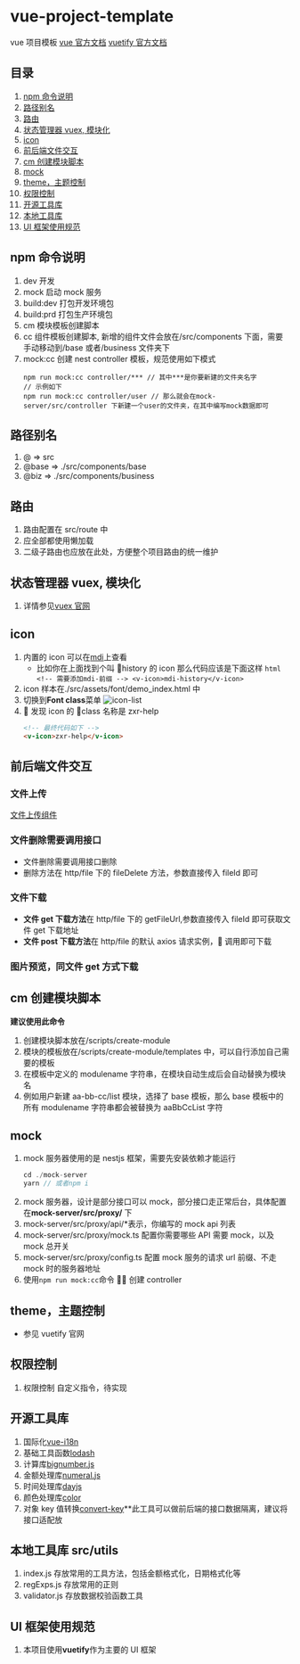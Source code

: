 # vue-project-template

vue 项目模板
[vue 官方文档](https://cn.vuejs.org/v2/guide/)
[vuetify 官方文档](https://vuetifyjs.com/zh-Hans/getting-started/quick-start)

## 目录

1. [npm 命令说明](#npm-scripts-intro)
1. [路径别名](#path-alias)
1. [路由](#route)
1. [状态管理器 vuex, 模块化](#state-manager)
1. [icon](#icon)
1. [前后端文件交互](#file)
1. [cm 创建模块脚本](#cm)
1. [mock](#mock)
1. [theme，主题控制](#theme)
1. [权限控制](#auth)
1. [开源工具库](#open-source)
1. [本地工具库](#local-gongju)
1. [UI 框架使用规范](#ui-rule)

## <a id='npm-scripts-intro'>npm 命令说明</a>

1. dev 开发
1. mock 启动 mock 服务
1. build:dev 打包开发环境包
1. build:prd 打包生产环境包
1. cm 模块模板创建脚本
1. cc 组件模板创建脚本, 新增的组件文件会放在/src/components 下面，需要手动移动到/base 或者/business 文件夹下
1. mock:cc 创建 nest controller 模板，规范使用如下模式
   ```node
   npm run mock:cc controller/*** // 其中***是你要新建的文件夹名字
   // 示例如下
   npm run mock:cc controller/user // 那么就会在mock-server/src/controller 下新建一个user的文件夹，在其中编写mock数据即可
   ```

## <a id='path-alias'>路径别名</a>

1. @ => src
1. @base => ./src/components/base
1. @biz => ./src/components/business

## <a id='route'>路由</a>

1. 路由配置在 src/route 中
2. 应全部都使用懒加载
3. 二级子路由也应放在此处，方便整个项目路由的统一维护

## <a id='state-manager'>状态管理器 vuex, 模块化</a>

1. 详情参见[vuex 官网](https://vuex.vuejs.org/zh/)

## <a id='icon'>icon</a>

1. 内置的 icon 可以在[mdi](https://materialdesignicons.com/)上查看
   - 比如你在上面找到个叫 history 的 icon 那么代码应该是下面这样
     `html <!-- 需要添加mdi-前缀 --> <v-icon>mdi-history</v-icon>`
1. icon 样本在./src/assets/font/demo_index.html 中
1. 切换到**Font class**菜单
   ![icon-list](./doc/images/icon-list.png)
1.  发现 icon 的 class 名称是 zxr-help
   ```html
   <!-- 最终代码如下 -->
   <v-icon>zxr-help</v-icon>
   ```

## <a id='file'>前后端文件交互</a>

### 文件上传

[文件上传组件](./src/components/business/FileUpload/readme.md)

### 文件删除需要调用接口

- 文件删除需要调用接口删除
- 删除方法在 http/file 下的 fileDelete 方法，参数直接传入 fileId 即可

### 文件下载

- **文件 get 下载方法**在 http/file 下的 getFileUrl,参数直接传入 fileId 即可获取文件 get 下载地址
- **文件 post 下载方法**在 http/file 的默认 axios 请求实例， 调用即可下载

### 图片预览，同文件 get 方式下载

## <a id='cm'>cm 创建模块脚本</a>

**建议使用此命令**

1. 创建模块脚本放在/scripts/create-module
2. 模块的模板放在/scripts/create-module/templates 中，可以自行添加自己需要的模板
3. 在模板中定义的 modulename 字符串，在模块自动生成后会自动替换为模块名
4. 例如用户新建 aa-bb-cc/list 模块，选择了 base 模板，那么 base 模板中的所有 modulename 字符串都会被替换为 aaBbCcList 字符

## <a id='mock'>mock</a>

1. mock 服务器使用的是 nestjs 框架，需要先安装依赖才能运行
   ```typescript
   cd ./mock-server
   yarn // 或者npm i
   ```
2. mock 服务器，设计是部分接口可以 mock，部分接口走正常后台，具体配置在**mock-server/src/proxy/** 下
3. mock-server/src/proxy/api/\*表示，你编写的 mock api 列表
4. mock-server/src/proxy/mock.ts 配置你需要哪些 API 需要 mock，以及 mock 总开关
5. mock-server/src/proxy/config.ts 配置 mock 服务的请求 url 前缀、不走 mock 时的服务器地址
6. 使用`npm run mock:cc`命令  创建 controller

## <a id='theme'>theme，主题控制</a>

- 参见 vuetify 官网

## <a id='auth'>权限控制</a>

1. 权限控制 自定义指令，待实现

## <a id='open-source'>开源工具库</a>

1. 国际化[vue-i18n](https://www.npmjs.com/package/vue-i18n)
1. 基础工具函数[lodash](https://www.npmjs.com/package/lodash)
1. 计算库[bignumber.js](https://www.npmjs.com/package/bignumber.js)
1. 金额处理库[numeral.js](https://www.npmjs.com/package/numeral)
1. 时间处理库[dayjs](https://www.npmjs.com/package/dayjs)
1. 颜色处理库[color](https://www.npmjs.com/package/color)
1. 对象 key 值转换[convert-key](https://www.npmjs.com/package/convert-key)\*\*此工具可以做前后端的接口数据隔离，建议将接口适配放

## <a id='local-gongju'>本地工具库 src/utils</a>

1. index.js 存放常用的工具方法，包括金额格式化，日期格式化等
1. regExps.js 存放常用的正则
1. validator.js 存放数据校验函数工具

## <a id='ui-rule'>UI 框架使用规范</a>

1. 本项目使用**vuetify**作为主要的 UI 框架
